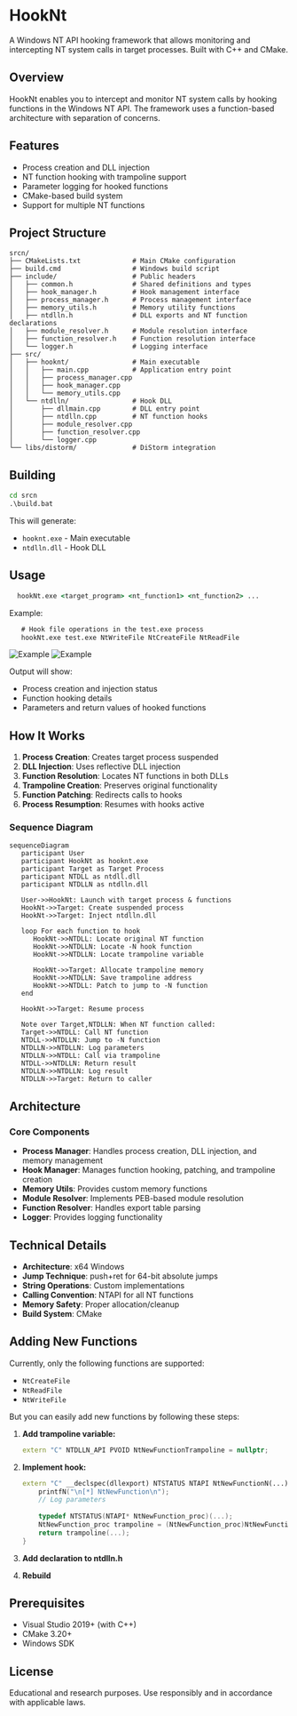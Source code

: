 # HookNt

A Windows NT API hooking framework that allows monitoring and intercepting NT system calls in target processes. Built with C++ and CMake.

## Overview

HookNt enables you to intercept and monitor NT system calls by hooking functions in the Windows NT API. The framework uses a function-based architecture with separation of concerns.

## Features

- Process creation and DLL injection
- NT function hooking with trampoline support
- Parameter logging for hooked functions
- CMake-based build system
- Support for multiple NT functions

## Project Structure

```
srcn/
├── CMakeLists.txt             # Main CMake configuration
├── build.cmd                  # Windows build script
├── include/                   # Public headers
│   ├── common.h               # Shared definitions and types
│   ├── hook_manager.h         # Hook management interface
│   ├── process_manager.h      # Process management interface
│   ├── memory_utils.h         # Memory utility functions
│   ├── ntdlln.h               # DLL exports and NT function declarations
│   ├── module_resolver.h      # Module resolution interface
│   ├── function_resolver.h    # Function resolution interface
│   └── logger.h               # Logging interface
├── src/
│   ├── hooknt/                # Main executable
│   │   ├── main.cpp           # Application entry point
│   │   ├── process_manager.cpp
│   │   ├── hook_manager.cpp
│   │   └── memory_utils.cpp
│   └── ntdlln/                # Hook DLL
│       ├── dllmain.cpp        # DLL entry point
│       ├── ntdlln.cpp         # NT function hooks
│       ├── module_resolver.cpp
│       ├── function_resolver.cpp
│       └── logger.cpp
└── libs/distorm/              # DiStorm integration
```

## Building

```cmd
cd srcn
.\build.bat
```

This will generate:
- `hooknt.exe` - Main executable
- `ntdlln.dll` - Hook DLL

## Usage

```cmd
  hookNt.exe <target_program> <nt_function1> <nt_function2> ...
```

Example:

```cmd
   # Hook file operations in the test.exe process
   hookNt.exe test.exe NtWriteFile NtCreateFile NtReadFile
```

![Example](./imgs/image-1.png)
![Example](./imgs/image-2.png)

Output will show:
- Process creation and injection status
- Function hooking details
- Parameters and return values of hooked functions

## How It Works

1. **Process Creation**: Creates target process suspended
2. **DLL Injection**: Uses reflective DLL injection
3. **Function Resolution**: Locates NT functions in both DLLs
4. **Trampoline Creation**: Preserves original functionality
5. **Function Patching**: Redirects calls to hooks
6. **Process Resumption**: Resumes with hooks active

### Sequence Diagram

```mermaid
sequenceDiagram
   participant User
   participant HookNt as hooknt.exe
   participant Target as Target Process
   participant NTDLL as ntdll.dll
   participant NTDLLN as ntdlln.dll

   User->>HookNt: Launch with target process & functions
   HookNt->>Target: Create suspended process
   HookNt->>Target: Inject ntdlln.dll
    
   loop For each function to hook
      HookNt->>NTDLL: Locate original NT function
      HookNt->>NTDLLN: Locate -N hook function
      HookNt->>NTDLLN: Locate trampoline variable
      
      HookNt->>Target: Allocate trampoline memory
      HookNt->>NTDLLN: Save trampoline address
      HookNt->>NTDLL: Patch to jump to -N function
   end
    
   HookNt->>Target: Resume process
   
   Note over Target,NTDLLN: When NT function called:
   Target->>NTDLL: Call NT function
   NTDLL->>NTDLLN: Jump to -N function
   NTDLLN->>NTDLLN: Log parameters
   NTDLLN->>NTDLL: Call via trampoline
   NTDLL->>NTDLLN: Return result
   NTDLLN->>NTDLLN: Log result
   NTDLLN->>Target: Return to caller
```

## Architecture

### Core Components

- **Process Manager**: Handles process creation, DLL injection, and memory management
- **Hook Manager**: Manages function hooking, patching, and trampoline creation
- **Memory Utils**: Provides custom memory functions
- **Module Resolver**: Implements PEB-based module resolution
- **Function Resolver**: Handles export table parsing
- **Logger**: Provides logging functionality

## Technical Details

- **Architecture**: x64 Windows
- **Jump Technique**: push+ret for 64-bit absolute jumps
- **String Operations**: Custom implementations
- **Calling Convention**: NTAPI for all NT functions
- **Memory Safety**: Proper allocation/cleanup
- **Build System**: CMake

## Adding New Functions

Currently, only the following functions are supported:
- `NtCreateFile`
- `NtReadFile`
- `NtWriteFile`

But you can easily add new functions by following these steps:

1. **Add trampoline variable:**
   ```cpp
   extern "C" NTDLLN_API PVOID NtNewFunctionTrampoline = nullptr;
   ```

2. **Implement hook:**
   ```cpp
   extern "C" __declspec(dllexport) NTSTATUS NTAPI NtNewFunctionN(...) {
       printfN("\n[*] NtNewFunction\n");
       // Log parameters
       
       typedef NTSTATUS(NTAPI* NtNewFunction_proc)(...);
       NtNewFunction_proc trampoline = (NtNewFunction_proc)NtNewFunctionTrampoline;
       return trampoline(...);
   }
   ```

3. **Add declaration to ntdlln.h**
4. **Rebuild**

## Prerequisites

- Visual Studio 2019+ (with C++)
- CMake 3.20+
- Windows SDK

## License

Educational and research purposes. Use responsibly and in accordance with applicable laws. 